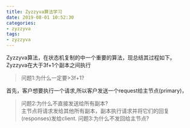 ```yaml
---
title: Zyzzyva算法学习
date: 2019-08-01 10:52:30
categories:
- zyzzyva
tags: 
- zyzzyva
---
```


Zyzzyva算法，在状态机复制的中一个重要的算法，现总结其过程如下。  
Zyzzyva在大于3f+1个副本之间执行

  > 问题1:为什么一定要>3f+1?

首先，客户想要执行一个请求,所以客户发送一个request给主节点(primary)，
  > 问题2:为什么不直接发送给所有副本?  
主节点将请求发给其他所有副本，副本执行请求并将它们的回复(responses)发给client.
  > 问题3:为什么不发回给主节点?



